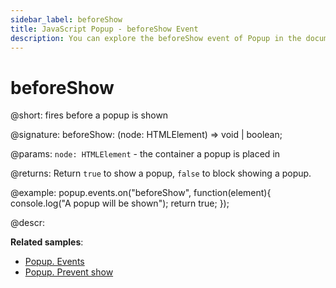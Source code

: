 ```yaml
---
sidebar_label: beforeShow
title: JavaScript Popup - beforeShow Event 
description: You can explore the beforeShow event of Popup in the documentation of the DHTMLX JavaScript UI library. Browse developer guides and API reference, try out code examples and live demos, and download a free 30-day evaluation version of DHTMLX Suite 7.
---
```


# beforeShow

@short: fires before a popup is shown

@signature: beforeShow: (node: HTMLElement) => void | boolean;

@params:
`node: HTMLElement` - the container a popup is placed in

@returns:
Return `true` to show a popup, `false` to block showing a popup.

@example:
popup.events.on("beforeShow", function(element){
    console.log("A popup will be shown");
    return true;
});

@descr:

**Related samples**:
- [Popup. Events](https://snippet.dhtmlx.com/ro2lza9t)
- [Popup. Prevent show](https://snippet.dhtmlx.com/z788l8r7)

[comment]: # (@related: popup/event_handling.md)

[comment]: # (@relatedapi: popup/api/popup_aftershow_event.md)